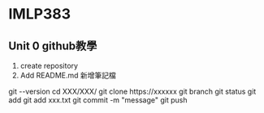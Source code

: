 # IMLP383
## Unit 0 github教學
1. create repository
2. Add README.md 新增筆記檔

git --version
cd XXX/XXX/
git clone https://xxxxxx
git branch
git status
git add
git add xxx.txt
git commit -m "message"
git push
